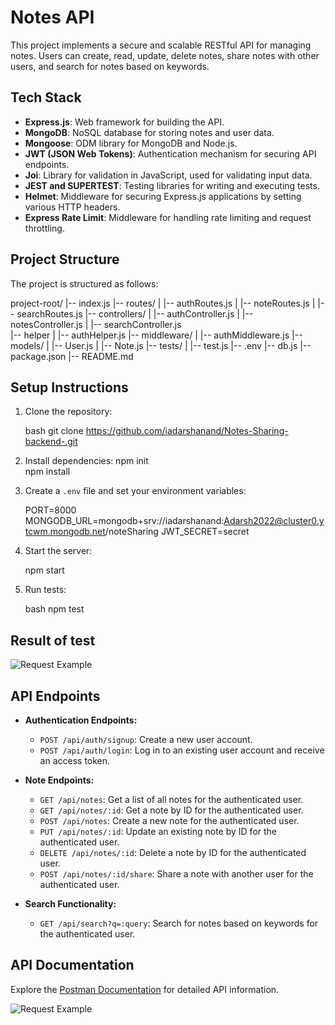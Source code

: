 # Notes API

This project implements a secure and scalable RESTful API for managing notes. Users can create, read, update, delete notes, share notes with other users, and search for notes based on keywords.

## Tech Stack

- **Express.js**: Web framework for building the API.
- **MongoDB**: NoSQL database for storing notes and user data.
- **Mongoose**: ODM library for MongoDB and Node.js.
- **JWT (JSON Web Tokens)**: Authentication mechanism for securing API endpoints.
- **Joi**: Library for validation in JavaScript, used for validating input data.
- **JEST and SUPERTEST**: Testing libraries for writing and executing tests.
- **Helmet**: Middleware for securing Express.js applications by setting various HTTP headers.
- **Express Rate Limit**: Middleware for handling rate limiting and request throttling.

## Project Structure

The project is structured as follows:

project-root/
|-- index.js
|-- routes/
| |-- authRoutes.js
| |-- noteRoutes.js
| |-- searchRoutes.js
|-- controllers/
| |-- authController.js
| |-- notesController.js
| |-- searchController.js  
|-- helper
| |-- authHelper.js
|-- middleware/
| |-- authMiddleware.js
|-- models/
| |-- User.js
| |-- Note.js
|-- tests/
| |-- test.js
|-- .env
|-- db.js
|-- package.json
|-- README.md

## Setup Instructions

1. Clone the repository:

   bash
   git clone https://github.com/iadarshanand/Notes-Sharing-backend-.git

2. Install dependencies:
   npm init  
   npm install

3. Create a `.env` file and set your environment variables:

   PORT=8000
   MONGODB_URL=mongodb+srv://iadarshanand:Adarsh2022@cluster0.ytcwm.mongodb.net/noteSharing
   JWT_SECRET=secret

4. Start the server:

   npm start

5. Run tests:

   bash
   npm test

## Result of test

![Request Example](https://res.cloudinary.com/dsibd3mda/image/upload/v1704449111/Screenshot_2024-01-05_153317_t9n8jg.png)

## API Endpoints

- **Authentication Endpoints:**

  - `POST /api/auth/signup`: Create a new user account.
  - `POST /api/auth/login`: Log in to an existing user account and receive an access token.

- **Note Endpoints:**

  - `GET /api/notes`: Get a list of all notes for the authenticated user.
  - `GET /api/notes/:id`: Get a note by ID for the authenticated user.
  - `POST /api/notes`: Create a new note for the authenticated user.
  - `PUT /api/notes/:id`: Update an existing note by ID for the authenticated user.
  - `DELETE /api/notes/:id`: Delete a note by ID for the authenticated user.
  - `POST /api/notes/:id/share`: Share a note with another user for the authenticated user.

- **Search Functionality:**
  - `GET /api/search?q=:query`: Search for notes based on keywords for the authenticated user.

## API Documentation

Explore the [Postman Documentation](https://www.postman.com/martian-trinity-976711/workspace/notes-sharing-backend) for detailed API information.

![Request Example](https://res.cloudinary.com/dsibd3mda/image/upload/v1704396473/Screenshot_2024-01-05_005517_lghnpt.png)
